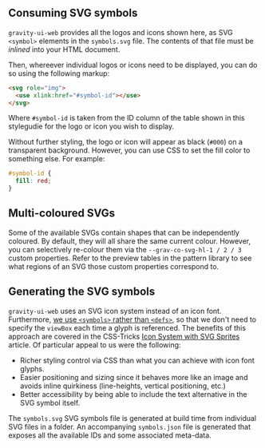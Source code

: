 ## Consuming SVG symbols

`gravity-ui-web` provides all the logos and icons shown here, as SVG `<symbol>` elements in the `symbols.svg` file. The contents of that file must be _inlined_ into your HTML document.

Then, whereever individual logos or icons need to be displayed, you can do so using the following markup:

```html
<svg role="img">
  <use xlink:href="#symbol-id"></use>
</svg>
```

Where `#symbol-id` is taken from the ID column of the table shown in this stylegudie for the logo or icon you wish to display.

Without further styling, the logo or icon will appear as black (`#000`) on a transparent background. However, you can use CSS to set the fill color to something else. For example:

```css
#symbol-id {
  fill: red;
}
```

## Multi-coloured SVGs
Some of the available SVGs contain shapes that can be independently coloured. By default, they will all share the same current colour. However, you can selectively re-colour them via the <code>--grav-co-svg-hl-1 / 2 / 3</code> custom properties. Refer to the preview tables in the pattern library to see what regions of an SVG those custom properties correspond to.

## Generating the SVG symbols

`gravity-ui-web` uses an SVG icon system instead of an icon font. Furthermore, [we use `<symbols>` rather than `<defs>`](https://css-tricks.com/svg-symbol-good-choice-icons/), so that we don't need to specify the `viewBox` each time a glyph is referenced. The benefits of this approach are covered in the CSS-Tricks [Icon System with SVG Sprites](https://css-tricks.com/svg-sprites-use-better-icon-fonts/) article. Of particular appeal to us were the following:

* Richer styling control via CSS than what you can achieve with icon font glyphs.
* Easier positioning and sizing since it behaves more like an image and avoids inline quirkiness (line-heights, vertical positioning, etc.)
* Better accessibility by being able to include the text alternative in the SVG symbol itself.

The `symbols.svg` SVG symbols file is generated at build time from individual SVG files in a folder. An accompanying `symbols.json` file is generated that exposes all the available IDs and some associated meta-data.


